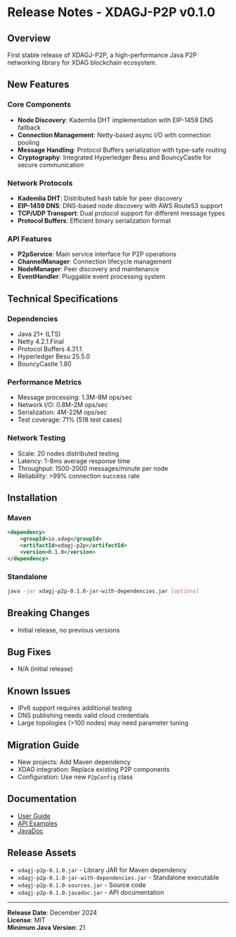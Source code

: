 # Release Notes - XDAGJ-P2P v0.1.0

## Overview

First stable release of XDAGJ-P2P, a high-performance Java P2P networking library for XDAG blockchain ecosystem.

## New Features

### Core Components
- **Node Discovery**: Kademlia DHT implementation with EIP-1459 DNS fallback
- **Connection Management**: Netty-based async I/O with connection pooling
- **Message Handling**: Protocol Buffers serialization with type-safe routing
- **Cryptography**: Integrated Hyperledger Besu and BouncyCastle for secure communication

### Network Protocols
- **Kademlia DHT**: Distributed hash table for peer discovery
- **EIP-1459 DNS**: DNS-based node discovery with AWS Route53 support
- **TCP/UDP Transport**: Dual protocol support for different message types
- **Protocol Buffers**: Efficient binary serialization format

### API Features
- **P2pService**: Main service interface for P2P operations
- **ChannelManager**: Connection lifecycle management
- **NodeManager**: Peer discovery and maintenance
- **EventHandler**: Pluggable event processing system

## Technical Specifications

### Dependencies
- Java 21+ (LTS)
- Netty 4.2.1.Final
- Protocol Buffers 4.31.1
- Hyperledger Besu 25.5.0
- BouncyCastle 1.80

### Performance Metrics
- Message processing: 1.3M-8M ops/sec
- Network I/O: 0.8M-2M ops/sec
- Serialization: 4M-22M ops/sec
- Test coverage: 71% (518 test cases)

### Network Testing
- Scale: 20 nodes distributed testing
- Latency: 1-8ms average response time
- Throughput: 1500-2000 messages/minute per node
- Reliability: >99% connection success rate

## Installation

### Maven
```xml
<dependency>
    <groupId>io.xdag</groupId>
    <artifactId>xdagj-p2p</artifactId>
    <version>0.1.0</version>
</dependency>
```

### Standalone
```bash
java -jar xdagj-p2p-0.1.0-jar-with-dependencies.jar [options]
```

## Breaking Changes
- Initial release, no previous versions

## Bug Fixes
- N/A (initial release)

## Known Issues
- IPv6 support requires additional testing
- DNS publishing needs valid cloud credentials
- Large topologies (>100 nodes) may need parameter tuning

## Migration Guide
- New projects: Add Maven dependency
- XDAG integration: Replace existing P2P components
- Configuration: Use new `P2pConfig` class

## Documentation
- [User Guide](docs/USER_GUIDE.md)
- [API Examples](docs/EXAMPLES.md)
- [JavaDoc](https://javadoc.io/doc/io.xdag/xdagj-p2p)

## Release Assets
- `xdagj-p2p-0.1.0.jar` - Library JAR for Maven dependency
- `xdagj-p2p-0.1.0-jar-with-dependencies.jar` - Standalone executable
- `xdagj-p2p-0.1.0-sources.jar` - Source code
- `xdagj-p2p-0.1.0-javadoc.jar` - API documentation

---
**Release Date**: December 2024  
**License**: MIT  
**Minimum Java Version**: 21 